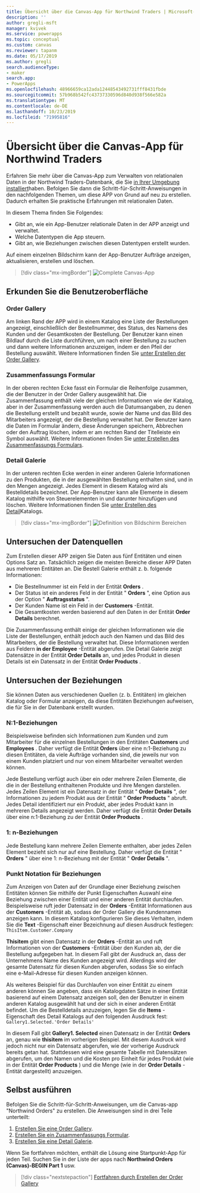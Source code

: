 ```yaml
---
title: Übersicht über die Canvas-App für Northwind Traders | Microsoft-Dokumentation
description: ''
author: gregli-msft
manager: kvivek
ms.service: powerapps
ms.topic: conceptual
ms.custom: canvas
ms.reviewer: tapanm
ms.date: 05/17/2019
ms.author: gregli
search.audienceType:
- maker
search.app:
- PowerApps
ms.openlocfilehash: 48966659ca12ada12448543492731fff8431fbde
ms.sourcegitcommit: 57b968b542fc43737330596d840d938f566e582a
ms.translationtype: MT
ms.contentlocale: de-DE
ms.lasthandoff: 10/23/2019
ms.locfileid: "71995816"
---
```

# <a name="overview-of-the-canvas-app-for-northwind-traders"></a>Übersicht über die Canvas-App für Northwind Traders

Erfahren Sie mehr über die Canvas-App zum Verwalten von relationalen Daten in der Northwind Traders-Datenbank, die Sie [in Ihrer Umgebung installiert](northwind-install.md)haben. Befolgen Sie dann die Schritt-für-Schritt-Anweisungen in den nachfolgenden Themen, um diese APP von Grund auf neu zu erstellen. Dadurch erhalten Sie praktische Erfahrungen mit relationalen Daten.

In diesem Thema finden Sie Folgendes:

- Gibt an, wie ein App-Benutzer relationale Daten in der APP anzeigt und verwaltet.
- Welche Datentypen die App steuern.
- Gibt an, wie Beziehungen zwischen diesen Datentypen erstellt wurden.

Auf einem einzelnen Bildschirm kann der App-Benutzer Aufträge anzeigen, aktualisieren, erstellen und löschen.

> [!div class="mx-imgBorder"]
> ![Complete Canvas-App ](media/northwind-orders-canvas-part1/orders-finished.png)

## <a name="explore-the-user-interface"></a>Erkunden Sie die Benutzeroberfläche

### <a name="order-gallery"></a>Order Gallery

Am linken Rand der APP wird in einem Katalog eine Liste der Bestellungen angezeigt, einschließlich der Bestellnummer, des Status, des Namens des Kunden und der Gesamtkosten der Bestellung. Der Benutzer kann einen Bildlauf durch die Liste durchführen, um nach einer Bestellung zu suchen und dann weitere Informationen anzuzeigen, indem er den Pfeil der Bestellung auswählt. Weitere Informationen finden Sie [unter Erstellen der Order Gallery](northwind-orders-canvas-part1.md).

### <a name="summary-form"></a>Zusammenfassungs Formular

In der oberen rechten Ecke fasst ein Formular die Reihenfolge zusammen, die der Benutzer in der Order Gallery ausgewählt hat. Die Zusammenfassung enthält viele der gleichen Informationen wie der Katalog, aber in der Zusammenfassung werden auch die Datumsangaben, zu denen die Bestellung erstellt und bezahlt wurde, sowie der Name und das Bild des Mitarbeiters angezeigt, der die Bestellung verwaltet hat. Der Benutzer kann die Daten im Formular ändern, diese Änderungen speichern, Abbrechen oder den Auftrag löschen, indem er am rechten Rand der Titelleiste ein Symbol auswählt. Weitere Informationen finden Sie [unter Erstellen des Zusammenfassungs Formulars](northwind-orders-canvas-part2.md).

### <a name="detail-gallery"></a>Detail Galerie

In der unteren rechten Ecke werden in einer anderen Galerie Informationen zu den Produkten, die in der ausgewählten Bestellung enthalten sind, und in den Mengen angezeigt. Jedes Element in diesem Katalog wird als Bestelldetails bezeichnet. Der App-Benutzer kann alle Elemente in diesem Katalog mithilfe von Steuerelementen in und darunter hinzufügen und löschen. Weitere Informationen finden Sie [unter Erstellen des Detail](northwind-orders-canvas-part3.md)Katalogs.

> [!div class="mx-imgBorder"]
> ![Definition von Bildschirm Bereichen ](media/northwind-orders-canvas-part1/orders-parts.png)

## <a name="explore-the-data-sources"></a>Untersuchen der Datenquellen

Zum Erstellen dieser APP zeigen Sie Daten aus fünf Entitäten und einen Options Satz an. Tatsächlich zeigen die meisten Bereiche dieser APP Daten aus mehreren Entitäten an. Die Bestell Galerie enthält z. b. folgende Informationen:

- Die Bestellnummer ist ein Feld in der Entität **Orders** .
- Der Status ist ein anderes Feld in der Entität " **Orders** ", eine Option aus der Option " **Auftragsstatus** ".
- Der Kunden Name ist ein Feld in der **Customers** -Entität.
- Die Gesamtkosten werden basierend auf den Daten in der Entität **Order Details** berechnet.

Die Zusammenfassung enthält einige der gleichen Informationen wie die Liste der Bestellungen, enthält jedoch auch den Namen und das Bild des Mitarbeiters, der die Bestellung verwaltet hat. Diese Informationen werden aus Feldern **in der Employee** -Entität abgerufen. Die Detail Galerie zeigt Datensätze in der Entität **Order Details** an, und jedes Produkt in diesen Details ist ein Datensatz in der Entität **Order Products** .

## <a name="explore-the-relationships"></a>Untersuchen der Beziehungen

Sie können Daten aus verschiedenen Quellen (z. b. Entitäten) im gleichen Katalog oder Formular anzeigen, da diese Entitäten Beziehungen aufweisen, die für Sie in der Datenbank erstellt wurden.

### <a name="many-to-one-relationships"></a>N:1-Beziehungen

Beispielsweise befinden sich Informationen zum Kunden und zum Mitarbeiter für die einzelnen Bestellungen in den Entitäten **Customers** und **Employees** . Daher verfügt die Entität **Orders** über eine n:1-Beziehung zu diesen Entitäten, da viele Aufträge vorhanden sind, die jeweils nur von einem Kunden platziert und nur von einem Mitarbeiter verwaltet werden können.

Jede Bestellung verfügt auch über ein oder mehrere Zeilen Elemente, die die in der Bestellung enthaltenen Produkte und ihre Mengen darstellen. Jedes Zeilen Element ist ein Datensatz in der Entität " **Order Details** ", der Informationen zu jedem Produkt aus der Entität " **Order Products** " abruft. Jedes Detail identifiziert nur ein Produkt, aber jedes Produkt kann in mehreren Details angezeigt werden. Daher verfügt die Entität **Order Details** über eine n:1-Beziehung zu der Entität **Order Products** .

### <a name="one-to-many-relationships"></a>1: n-Beziehungen

Jede Bestellung kann mehrere Zeilen Elemente enthalten, aber jedes Zeilen Element bezieht sich nur auf eine Bestellung. Daher verfügt die Entität " **Orders** " über eine 1: n-Beziehung mit der Entität " **Order Details** ".

### <a name="dot-notation-for-relationships"></a>Punkt Notation für Beziehungen 

Zum Anzeigen von Daten auf der Grundlage einer Beziehung zwischen Entitäten können Sie mithilfe der Punkt Eigenschaften Auswahl eine Beziehung zwischen einer Entität und einer anderen Entität durchlaufen.  Beispielsweise ruft jeder Datensatz in der **Orders** -Entität Informationen aus der **Customers** -Entität ab, sodass der Order Gallery die Kundennamen anzeigen kann. In diesem Katalog konfigurieren Sie dieses Verhalten, indem Sie die **Text** -Eigenschaft einer Bezeichnung auf diesen Ausdruck festlegen:<br>`ThisItem.Customer.Company`

**Thisitem** gibt einen Datensatz in der **Orders** -Entität an und ruft Informationen von der **Customers** -Entität über den Kunden ab, der die Bestellung aufgegeben hat. In diesem Fall gibt der Ausdruck an, dass der Unternehmens Name des Kunden angezeigt wird. Allerdings wird der gesamte Datensatz für diesen Kunden abgerufen, sodass Sie so einfach eine e-Mail-Adresse für diesen Kunden anzeigen können.

Als weiteres Beispiel für das Durchlaufen von einer Entität zu einem anderen können Sie angeben, dass ein Katalogdaten Sätze in einer Entität basierend auf einem Datensatz anzeigen soll, den der Benutzer in einem anderen Katalog ausgewählt hat und der sich in einer anderen Entität befindet. Um die Bestelldetails anzuzeigen, legen Sie die **Items** -Eigenschaft des Detail Katalogs auf den folgenden Ausdruck fest:<br>`Gallery1.Selected.'Order Details'`

In diesem Fall gibt **Gallery1. Selected** einen Datensatz in der Entität **Orders** an, genau wie **thisitem** im vorherigen Beispiel. Mit diesem Ausdruck wird jedoch nicht nur ein Datensatz abgerufen, wie der vorherige Ausdruck bereits getan hat. Stattdessen wird eine gesamte Tabelle mit Datensätzen abgerufen, um den Namen und die Kosten pro Einheit für jedes Produkt (wie in der Entität **Order Products** ) und die Menge (wie in der **Order Details** -Entität dargestellt) anzuzeigen.

## <a name="do-it-yourself"></a>Selbst ausführen

Befolgen Sie die Schritt-für-Schritt-Anweisungen, um die Canvas-app "Northwind Orders" zu erstellen.  Die Anweisungen sind in drei Teile unterteilt:

1. [Erstellen Sie eine Order Gallery](northwind-orders-canvas-part1.md).
1. [Erstellen Sie ein Zusammenfassungs Formular](northwind-orders-canvas-part2.md).
1. [Erstellen Sie eine Detail Galerie](northwind-orders-canvas-part3.md).

Wenn Sie fortfahren möchten, enthält die Lösung eine Startpunkt-App für jeden Teil.  Suchen Sie in der Liste der apps nach **Northwind Orders (Canvas)-BEGIN Part 1** usw.

> [!div class="nextstepaction"]
> [Fortfahren durch Erstellen der Order Gallery](northwind-orders-canvas-part1.md)
